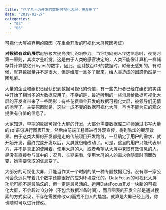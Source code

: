 ```yaml
---
title: "花了几十万开发的数据可视化大屏，被弃用了"
date: "2019-02-27"
categories: 
  - "03"
  - "06"
---
```


可视化大屏被弃用的原因（花重金开发的可视化大屏死因考证）

**对数据有效的展示**能够极大提高我们的洞察力。当你想向别人传达信息时，视觉时第一原则，其次才是听觉。这是由于人类的感官决定的，人类不能像计算机一样储存并计算数亿计bytes的数字，因此，面对数百GB的数据时，时毫无感知的。有时候，就算数据量并不是很大，但是维度一旦多了起来，给人类造成的困惑仍然是一团乱麻。

大量的企业和组织已经认识到数据可视化的价值，有一些先行者已经在组织的实践中开始了相当多的大数据应用了。不幸的是，最近听到的一些消息给数据可视化大屏的开发者带来了一些阴影：有些花费重金开发的数据可视化大屏，被领导们无情的抛弃了。主要原因就是，这些一成不变的数据可视化大屏，再也不能为它的观众提供有价值的信息了。

大家知道，早期的数据可视化大屏的开发，大部分需要数据库工程师通过书写大量的sql语句进行图表开发，然后由前端工程师进行外观宣传，得到酷炫的展示效果。由于这类大屏的开发都是走的传统项目开发路线，一旦确定了**用户**的需求，就开始开发，最终完成开发以后，大屏就很难改动了。可是，这里的**用户**只能代表甲方，并不是真正的使用着，使用大屏的人，或者希望从大屏中获取有效信息的人，是没有直接参与其中的；况且，长期来看，使用大屏的人的需求会随着时间而改变，她需要获取的信息变了。

大部分的可视化大屏，只能当作某一个时刻的某一种专题数据汇报。没有哪一家公司会永远只守着几个数字还能很好的应对环境变化的。DataFocus的可视化大屏功能可能不是最酷炫的，但一定是最灵活的。运用DataFocus开发一块新的可视化大屏，不会超过10分钟（不包含数据准备时间），而且图表的开发全部是通过搜索的方式实现，不存在需要修改sql而找不到人的尴尬。就算是大屏已经上线，你也随时可以进行修改。
